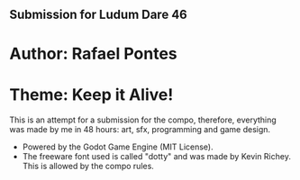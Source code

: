 ## Submission for Ludum Dare 46

# Author: Rafael Pontes
# Theme: Keep it Alive!

This is an attempt for a submission for the compo, therefore, everything was made by me in 48 hours: art, sfx, programming and game design.

- Powered by the Godot Game Engine (MIT License).
- The freeware font used is called "dotty" and was made by Kevin Richey. This is allowed by the compo rules.
